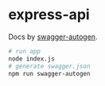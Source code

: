 # express-api

Docs by [swagger-autogen](https://www.npmjs.com/package/swagger-autogen).

```bash
# run app
node index.js
# generate swagger.json
npm run swagger-autogen
```
